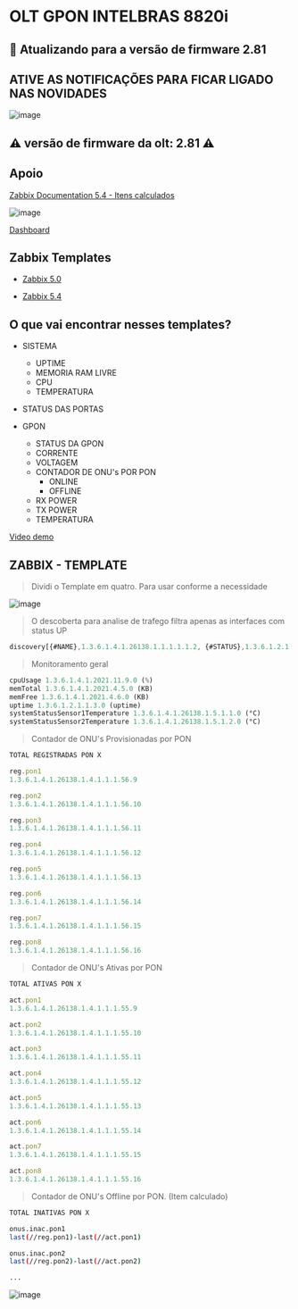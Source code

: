 # OLT GPON INTELBRAS 8820i

## 🚧 Atualizando para a versão de firmware 2.81

## ATIVE AS NOTIFICAÇÕES PARA FICAR LIGADO NAS NOVIDADES

![image](https://user-images.githubusercontent.com/23584038/132106564-72ab4986-3c8a-4074-9d0b-9bc77e5c9d80.png)

## ⚠️ versão de firmware da olt: 2.81 ⚠️

## Apoio

[Zabbix Documentation 5.4 - Itens calculados](https://www.zabbix.com/documentation/5.4/pt/manual/config/items/itemtypes/calculated)

![image](https://user-images.githubusercontent.com/23584038/128234027-a7dff4e8-0073-4a24-a47e-f7d147b4a312.png)

[Dashboard](contents/grafana_dash_OLT_INTELBRAS_8820i.json)

## Zabbix Templates

- [Zabbix 5.0](contents/OLT_INTELBRAS_8820i_ONUs%20zabbix%205_0.xml)

- [Zabbix 5.4](contents/OLT_INTELBRAS_8820i_ONUs%20zabbix%205_4.xml)

## O que vai encontrar nesses templates?

- SISTEMA
  - UPTIME
  - MEMORIA RAM LIVRE
  - CPU
  - TEMPERATURA
  
- STATUS DAS PORTAS

- GPON
  - STATUS DA GPON
  - CORRENTE
  - VOLTAGEM
  - CONTADOR DE ONU's POR PON
    - ONLINE
    - OFFLINE
  - RX POWER
  - TX POWER
  - TEMPERATURA

[Video demo](/contents/demo.mp4)

## ZABBIX - TEMPLATE

> Dividi o Template em quatro. Para usar conforme a necessidade

![image](https://user-images.githubusercontent.com/23584038/132104647-9a10ebe3-7e61-4314-ad9b-a80b87942411.png)

> O descoberta para analise de trafego filtra apenas as interfaces com status UP

```js
discovery[{#NAME},1.3.6.1.4.1.26138.1.1.1.1.1.2, {#STATUS},1.3.6.1.2.1.2.2.1.8]
```

> Monitoramento geral

```js
cpuUsage 1.3.6.1.4.1.2021.11.9.0 (%)
memTotal 1.3.6.1.4.1.2021.4.5.0 (KB)
memFree 1.3.6.1.4.1.2021.4.6.0 (KB)
uptime 1.3.6.1.2.1.1.3.0 (uptime)
systemStatusSensor1Temperature 1.3.6.1.4.1.26138.1.5.1.1.0 (°C)
systemStatusSensor2Temperature 1.3.6.1.4.1.26138.1.5.1.2.0 (°C)
```

> Contador de ONU's Provisionadas por PON

```js
TOTAL REGISTRADAS PON X

reg.pon1
1.3.6.1.4.1.26138.1.4.1.1.1.56.9

reg.pon2
1.3.6.1.4.1.26138.1.4.1.1.1.56.10

reg.pon3
1.3.6.1.4.1.26138.1.4.1.1.1.56.11

reg.pon4
1.3.6.1.4.1.26138.1.4.1.1.1.56.12

reg.pon5
1.3.6.1.4.1.26138.1.4.1.1.1.56.13

reg.pon6
1.3.6.1.4.1.26138.1.4.1.1.1.56.14

reg.pon7
1.3.6.1.4.1.26138.1.4.1.1.1.56.15

reg.pon8
1.3.6.1.4.1.26138.1.4.1.1.1.56.16
```

> Contador de ONU's Ativas por PON

```js
TOTAL ATIVAS PON X

act.pon1
1.3.6.1.4.1.26138.1.4.1.1.1.55.9

act.pon2
1.3.6.1.4.1.26138.1.4.1.1.1.55.10

act.pon3
1.3.6.1.4.1.26138.1.4.1.1.1.55.11

act.pon4
1.3.6.1.4.1.26138.1.4.1.1.1.55.12

act.pon5
1.3.6.1.4.1.26138.1.4.1.1.1.55.13

act.pon6
1.3.6.1.4.1.26138.1.4.1.1.1.55.14

act.pon7
1.3.6.1.4.1.26138.1.4.1.1.1.55.15

act.pon8
1.3.6.1.4.1.26138.1.4.1.1.1.55.16
```

> Contador de ONU's Offline por PON. (Item calculado)

```sh
TOTAL INATIVAS PON X

onus.inac.pon1
last(//reg.pon1)-last(//act.pon1)

onus.inac.pon2
last(//reg.pon2)-last(//act.pon2)

...
```

![image](https://user-images.githubusercontent.com/23584038/132105625-24060a34-e00d-4880-8bc3-02b6eeb9cdd4.png)
